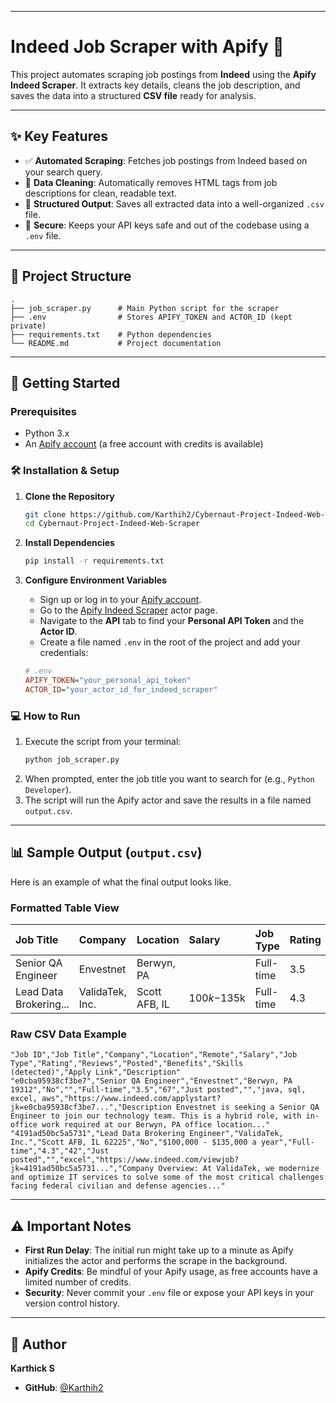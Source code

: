 -----

# Indeed Job Scraper with Apify 🤖

This project automates scraping job postings from **Indeed** using the **Apify Indeed Scraper**. It extracts key details, cleans the job description, and saves the data into a structured **CSV file** ready for analysis.

-----

## ✨ Key Features

  - ✅ **Automated Scraping**: Fetches job postings from Indeed based on your search query.
  - 🧹 **Data Cleaning**: Automatically removes HTML tags from job descriptions for clean, readable text.
  - 📄 **Structured Output**: Saves all extracted data into a well-organized `.csv` file.
  - 🔐 **Secure**: Keeps your API keys safe and out of the codebase using a `.env` file.

-----

## 📂 Project Structure

```
.
├── job_scraper.py      # Main Python script for the scraper
├── .env                # Stores APIFY_TOKEN and ACTOR_ID (kept private)
├── requirements.txt    # Python dependencies
└── README.md           # Project documentation
```

-----

## 🚀 Getting Started

### Prerequisites

  - Python 3.x
  - An [Apify account](https://apify.com/) (a free account with credits is available)

### 🛠️ Installation & Setup

1.  **Clone the Repository**

    ```bash
    git clone https://github.com/Karthih2/Cybernaut-Project-Indeed-Web-Scraper.git
    cd Cybernaut-Project-Indeed-Web-Scraper
    ```

2.  **Install Dependencies**

    ```bash
    pip install -r requirements.txt
    ```

3.  **Configure Environment Variables**

      - Sign up or log in to your [Apify account](https://apify.com/).
      - Go to the [Apify Indeed Scraper](https://apify.com/apify/indeed-scraper) actor page.
      - Navigate to the **API** tab to find your **Personal API Token** and the **Actor ID**.
      - Create a file named `.env` in the root of the project and add your credentials:

    <!-- end list -->

    ```ini
    # .env
    APIFY_TOKEN="your_personal_api_token"
    ACTOR_ID="your_actor_id_for_indeed_scraper"
    ```

### 💻 How to Run

1.  Execute the script from your terminal:
    ```bash
    python job_scraper.py
    ```
2.  When prompted, enter the job title you want to search for (e.g., `Python Developer`).
3.  The script will run the Apify actor and save the results in a file named `output.csv`.

-----

## 📊 Sample Output (`output.csv`)

Here is an example of what the final output looks like.

### Formatted Table View

| Job Title | Company | Location | Salary | Job Type | Rating | Reviews | Posted | Apply Link | Description |
| :--- | :--- | :--- | :--- | :--- | :--- | :--- | :--- | :--- | :--- |
| Senior QA Engineer | Envestnet | Berwyn, PA | | Full-time | 3.5 | 67 | Just posted| `apply_link_here` | `Cleaned job text...` |
| Lead Data Brokering...| ValidaTek, Inc.| Scott AFB, IL| $100k-$135k| Full-time | 4.3 | 42 | Just posted| `apply_link_here` | `Cleaned job text...` |

### Raw CSV Data Example

```csv
"Job ID","Job Title","Company","Location","Remote","Salary","Job Type","Rating","Reviews","Posted","Benefits","Skills (detected)","Apply Link","Description"
"e0cba95938cf3be7","Senior QA Engineer","Envestnet","Berwyn, PA 19312","No","","Full-time","3.5","67","Just posted","","java, sql, excel, aws","https://www.indeed.com/applystart?jk=e0cba95938cf3be7...","Description Envestnet is seeking a Senior QA Engineer to join our technology team. This is a hybrid role, with in-office work required at our Berwyn, PA office location..."
"4191ad50bc5a5731","Lead Data Brokering Engineer","ValidaTek, Inc.","Scott AFB, IL 62225","No","$100,000 - $135,000 a year","Full-time","4.3","42","Just posted","","excel","https://www.indeed.com/viewjob?jk=4191ad50bc5a5731...","Company Overview: At ValidaTek, we modernize and optimize IT services to solve some of the most critical challenges facing federal civilian and defense agencies..."
```

-----

## ⚠️ Important Notes

  - **First Run Delay**: The initial run might take up to a minute as Apify initializes the actor and performs the scrape in the background.
  - **Apify Credits**: Be mindful of your Apify usage, as free accounts have a limited number of credits.
  - **Security**: Never commit your `.env` file or expose your API keys in your version control history.

-----

## 👤 Author

**Karthick S**

  - **GitHub**: [@Karthih2](https://github.com/Karthih2)
